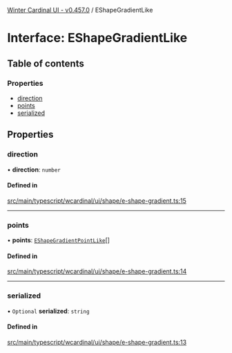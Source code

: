 [Winter Cardinal UI - v0.457.0](../index.md) / EShapeGradientLike

# Interface: EShapeGradientLike

## Table of contents

### Properties

- [direction](EShapeGradientLike.md#direction)
- [points](EShapeGradientLike.md#points)
- [serialized](EShapeGradientLike.md#serialized)

## Properties

### direction

• **direction**: `number`

#### Defined in

[src/main/typescript/wcardinal/ui/shape/e-shape-gradient.ts:15](https://github.com/winter-cardinal/winter-cardinal-ui/blob/v0.457.0/src/main/typescript/wcardinal/ui/shape/e-shape-gradient.ts#L15)

___

### points

• **points**: [`EShapeGradientPointLike`](EShapeGradientPointLike.md)[]

#### Defined in

[src/main/typescript/wcardinal/ui/shape/e-shape-gradient.ts:14](https://github.com/winter-cardinal/winter-cardinal-ui/blob/v0.457.0/src/main/typescript/wcardinal/ui/shape/e-shape-gradient.ts#L14)

___

### serialized

• `Optional` **serialized**: `string`

#### Defined in

[src/main/typescript/wcardinal/ui/shape/e-shape-gradient.ts:13](https://github.com/winter-cardinal/winter-cardinal-ui/blob/v0.457.0/src/main/typescript/wcardinal/ui/shape/e-shape-gradient.ts#L13)
